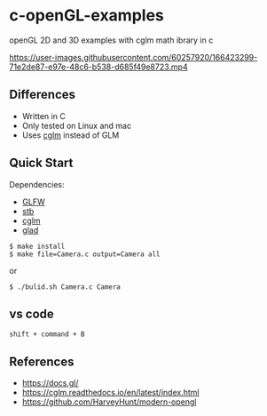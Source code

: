# c-openGL-examples
openGL 2D and 3D examples with cglm math ibrary in c


https://user-images.githubusercontent.com/60257920/166423299-71e2de87-e97e-48c6-b538-d685f49e8723.mp4


## Differences

- Written in C
- Only tested on Linux and mac
- Uses [cglm](https://www.glfw.org/) instead of GLM
## Quick Start

Dependencies:
- [GLFW](https://www.glfw.org/)
- [stb](https://github.com/nothings/stb)
- [cglm](https://www.glfw.org/)
- [glad](https://glad.dav1d.de/)



```console
$ make install
$ make file=Camera.c output=Camera all
```
or 

```console
$ ./bulid.sh Camera.c Camera
```
## vs code

```console
shift + command + B
```

## References

- https://docs.gl/
- https://cglm.readthedocs.io/en/latest/index.html
- https://github.com/HarveyHunt/modern-opengl
